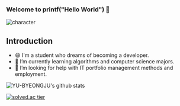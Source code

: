 ### Welcome to printf("Hello World") 👋

![character](https://github.com/YU-BYEONGJU/YU-BYEONGJU/blob/main/character.jpeg)


## Introduction 
- 😄 I'm a student who dreams of becoming a developer.
- 🔭 I’m currently learning algorithms and computer science majors.
- 🌱 I’m looking for help with IT portfolio management methods and employment.

![YU-BYEONGJU's github stats](https://github-readme-stats.vercel.app/api?username=YU-BYEONGJU&show_icons=true)

[![solved.ac tier](http://mazassumnida.wtf/api/generate_badge?boj=qudwn8712)](https://solved.ac/kinetic27)
